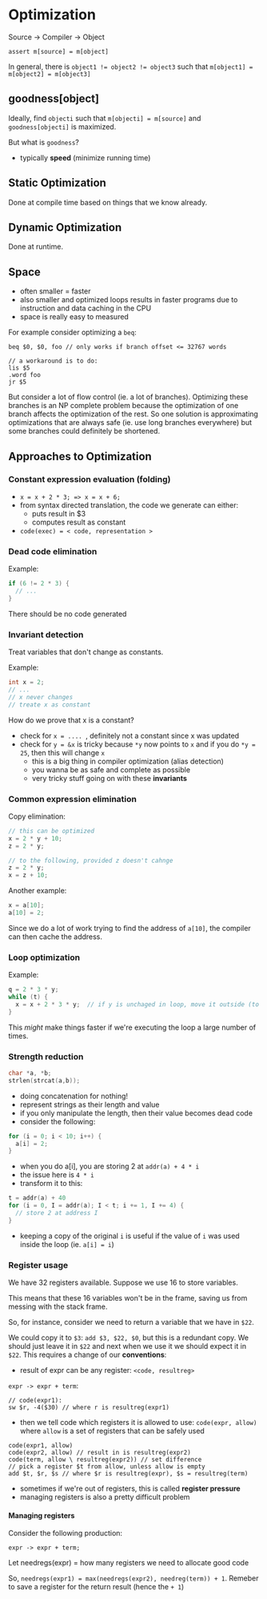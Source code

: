 # Optimization

Source -> Compiler -> Object

`assert m[source] = m[object]`

In general, there is `object1 != object2 != object3` such that `m[object1] = m[object2] = m[object3]`

## goodness[object]

Ideally, find `objecti` such that `m[objecti] = m[source]` and `goodness[objecti]` is maximized.

But what is `goodness`?

- typically __speed__ (minimize running time)

## Static Optimization

Done at compile time based on things that we know already.

## Dynamic Optimization

Done at runtime.

## Space

- often smaller = faster
- also smaller and optimized loops results in faster programs due to instruction and data caching in the CPU
- space is really easy to measured

For example consider optimizing a `beq`:

```
beq $0, $0, foo // only works if branch offset <= 32767 words

// a workaround is to do:
lis $5
.word foo
jr $5
```

But consider a lot of flow control (ie. a lot of branches). Optimizing these branches is an NP complete problem because
the optimization of one branch affects the optimization of the rest. So one solution is approximating optimizations that
are always safe (ie. use long branches everywhere) but some branches could definitely be shortened.

## Approaches to Optimization

### Constant expression evaluation (folding)

  - `x = x + 2 * 3; => x = x + 6;`
  - from syntax directed translation, the code we generate can either:
    - puts result in $3
    - computes result as constant
  - `code(exec) = < code, representation >`

### Dead code elimination

Example:

```C
if (6 != 2 * 3) {
  // ...
}
```

There should be no code generated

### Invariant detection

Treat variables that don't change as constants.

Example:

```C
int x = 2;
// ...
// x never changes
// treate x as constant
```

How do we prove that x is a constant?

- check for `x = .... `, definitely not a constant since x was updated
- check for `y = &x` is tricky because `*y` now points to `x` and if you do `*y = 25`, then this will change `x`
  - this is a big thing in compiler optimization (alias detection)
  - you wanna be as safe and complete as possible
  - very tricky stuff going on with these __invariants__

### Common expression elimination

Copy elimination:

```C
// this can be optimized
x = 2 * y + 10;
z = 2 * y;

// to the following, provided z doesn't cahnge
z = 2 * y;
x = z + 10;
```

Another example:

```C
x = a[10];
a[10] = 2;
```

Since we do a lot of work trying to find the address of `a[10]`, the compiler can then cache the address.

### Loop optimization

Example:

```C
q = 2 * 3 * y;
while (t) {
  x = x + 2 * 3 * y;  // if y is unchaged in loop, move it outside (to q)!
}
```

This _might_ make things faster if we're executing the loop a large number of times.

### Strength reduction

```c
char *a, *b;
strlen(strcat(a,b));
```

- doing concatenation for nothing!
- represent strings as their length and value
- if you only manipulate the length, then their value becomes dead code
- consider the following:

```c
for (i = 0; i < 10; i++) {
  a[i] = 2;
}
```

- when you do a[i], you are storing 2 at `addr(a) + 4 * i`
- the issue here is `4 * i`
- transform it to this:

```c
t = addr(a) + 40
for (i = 0, I = addr(a); I < t; i += 1, I += 4) {
  // store 2 at address I
}
```

- keeping a copy of the original `i` is useful if the value of `i` was used inside the loop (ie. `a[i] = i`)

### Register usage

We have 32 registers available. Suppose we use 16 to store variables.

This means that these 16 variables won't be in the frame, saving us from messing with the stack frame.

So, for instance, consider we need to return a variable that we have in `$22`.

We could copy it to `$3`: `add $3, $22, $0`, but this is a redundant copy. We should just leave it in `$22` and next
when we use it we should expect it in `$22`. This requires a change of our __conventions__:

- result of expr can be any register: `<code, resultreg>`

`expr -> expr + term`:

```
// code(expr1):
sw $r, -4($30) // where r is resultreg(expr1)
```

- then we tell code which registers it is allowed to use: `code(expr, allow)` where `allow` is a set of registers that
can be safely used

```
code(expr1, allow)
code(expr2, allow) // result in is resultreg(expr2)
code(term, allow \ resultreg(expr2)) // set difference
// pick a register $t from allow, unless allow is empty
add $t, $r, $s // where $r is resultreg(expr), $s = resultreg(term)
```

- sometimes if we're out of registers, this is called __register pressure__
- managing registers is also a pretty difficult problem

#### Managing registers

Consider the following production:

`expr -> expr + term;`

Let needregs(expr) = how many registers we need to allocate good code

So, `needregs(expr1) = max(needregs(expr2), needreg(term)) + 1`. Remeber to save a register for the return result
(hence the `+ 1`)